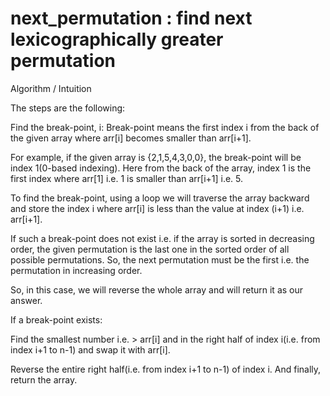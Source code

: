 # next_permutation : find next lexicographically greater permutation

Algorithm / Intuition

The steps are the following:

Find the break-point, i: Break-point means the first index i from the back of the given array where arr[i] becomes smaller than arr[i+1].

For example, if the given array is {2,1,5,4,3,0,0}, the break-point will be index 1(0-based indexing). Here from the back of the array, index 1 is the first index where arr[1] i.e. 1 is smaller than arr[i+1] i.e. 5.

To find the break-point, using a loop we will traverse the array backward and store the index i where arr[i] is less than the value at index (i+1) i.e. arr[i+1].

If such a break-point does not exist i.e. if the array is sorted in decreasing order, the given permutation is the last one in the sorted order of all possible permutations. So, the next permutation must be the first i.e. the permutation in increasing order.

So, in this case, we will reverse the whole array and will return it as our answer.

If a break-point exists:

Find the smallest number i.e. > arr[i] and in the right half of index i(i.e. from index i+1 to n-1) and swap it with arr[i].

Reverse the entire right half(i.e. from index i+1 to n-1) of index i. And finally, return the array.

